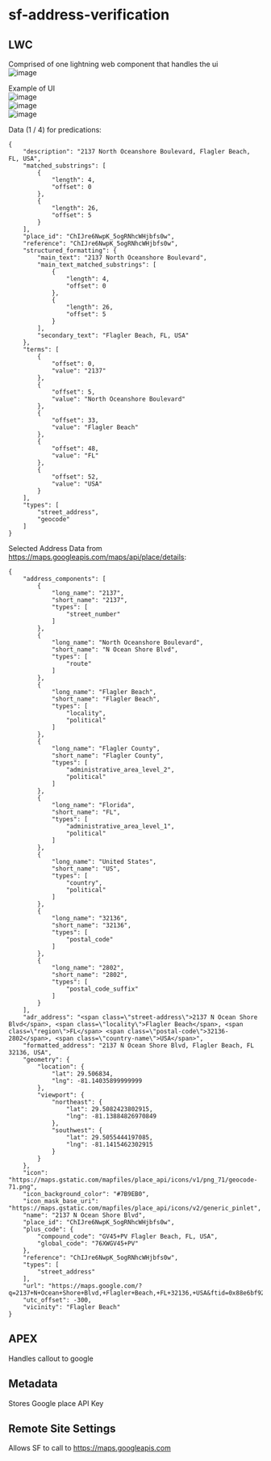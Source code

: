 # sf-address-verification
## LWC
Comprised of one lightning web component that handles the ui  
![image](https://user-images.githubusercontent.com/36901822/147955790-b3c9783b-b4fe-4353-95b6-2acb4954aa74.png)  

Example of UI  
![image](https://user-images.githubusercontent.com/36901822/147955960-76bb928f-1be2-45f1-b455-7b684b28c5ab.png)  
![image](https://user-images.githubusercontent.com/36901822/147956019-7075b503-e4cd-4ba2-9472-a696a7bf4602.png)  
![image](https://user-images.githubusercontent.com/36901822/147957054-100d63cf-5727-4108-8415-755dcb200668.png)


Data (1 / 4) for predications:
```
{
    "description": "2137 North Oceanshore Boulevard, Flagler Beach, FL, USA",
    "matched_substrings": [
        {
            "length": 4,
            "offset": 0
        },
        {
            "length": 26,
            "offset": 5
        }
    ],
    "place_id": "ChIJre6NwpK_5ogRNhcWHjbfs0w",
    "reference": "ChIJre6NwpK_5ogRNhcWHjbfs0w",
    "structured_formatting": {
        "main_text": "2137 North Oceanshore Boulevard",
        "main_text_matched_substrings": [
            {
                "length": 4,
                "offset": 0
            },
            {
                "length": 26,
                "offset": 5
            }
        ],
        "secondary_text": "Flagler Beach, FL, USA"
    },
    "terms": [
        {
            "offset": 0,
            "value": "2137"
        },
        {
            "offset": 5,
            "value": "North Oceanshore Boulevard"
        },
        {
            "offset": 33,
            "value": "Flagler Beach"
        },
        {
            "offset": 48,
            "value": "FL"
        },
        {
            "offset": 52,
            "value": "USA"
        }
    ],
    "types": [
        "street_address",
        "geocode"
    ]
}
```
Selected Address Data from https://maps.googleapis.com/maps/api/place/details:
```
{
    "address_components": [
        {
            "long_name": "2137",
            "short_name": "2137",
            "types": [
                "street_number"
            ]
        },
        {
            "long_name": "North Oceanshore Boulevard",
            "short_name": "N Ocean Shore Blvd",
            "types": [
                "route"
            ]
        },
        {
            "long_name": "Flagler Beach",
            "short_name": "Flagler Beach",
            "types": [
                "locality",
                "political"
            ]
        },
        {
            "long_name": "Flagler County",
            "short_name": "Flagler County",
            "types": [
                "administrative_area_level_2",
                "political"
            ]
        },
        {
            "long_name": "Florida",
            "short_name": "FL",
            "types": [
                "administrative_area_level_1",
                "political"
            ]
        },
        {
            "long_name": "United States",
            "short_name": "US",
            "types": [
                "country",
                "political"
            ]
        },
        {
            "long_name": "32136",
            "short_name": "32136",
            "types": [
                "postal_code"
            ]
        },
        {
            "long_name": "2802",
            "short_name": "2802",
            "types": [
                "postal_code_suffix"
            ]
        }
    ],
    "adr_address": "<span class=\"street-address\">2137 N Ocean Shore Blvd</span>, <span class=\"locality\">Flagler Beach</span>, <span class=\"region\">FL</span> <span class=\"postal-code\">32136-2802</span>, <span class=\"country-name\">USA</span>",
    "formatted_address": "2137 N Ocean Shore Blvd, Flagler Beach, FL 32136, USA",
    "geometry": {
        "location": {
            "lat": 29.506834,
            "lng": -81.14035899999999
        },
        "viewport": {
            "northeast": {
                "lat": 29.5082423802915,
                "lng": -81.13884826970849
            },
            "southwest": {
                "lat": 29.5055444197085,
                "lng": -81.1415462302915
            }
        }
    },
    "icon": "https://maps.gstatic.com/mapfiles/place_api/icons/v1/png_71/geocode-71.png",
    "icon_background_color": "#7B9EB0",
    "icon_mask_base_uri": "https://maps.gstatic.com/mapfiles/place_api/icons/v2/generic_pinlet",
    "name": "2137 N Ocean Shore Blvd",
    "place_id": "ChIJre6NwpK_5ogRNhcWHjbfs0w",
    "plus_code": {
        "compound_code": "GV45+PV Flagler Beach, FL, USA",
        "global_code": "76XWGV45+PV"
    },
    "reference": "ChIJre6NwpK_5ogRNhcWHjbfs0w",
    "types": [
        "street_address"
    ],
    "url": "https://maps.google.com/?q=2137+N+Ocean+Shore+Blvd,+Flagler+Beach,+FL+32136,+USA&ftid=0x88e6bf92c28deead:0x4cb3df361e161736",
    "utc_offset": -300,
    "vicinity": "Flagler Beach"
}
```

## APEX
Handles callout to google
## Metadata
Stores Google place API Key
## Remote Site Settings
Allows SF to call to https://maps.googleapis.com
